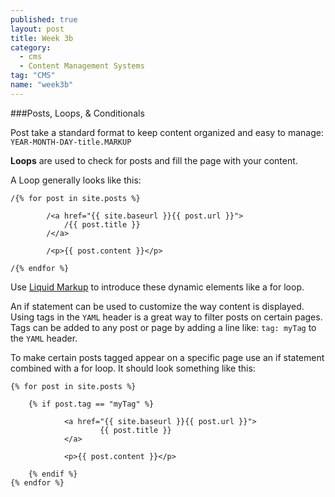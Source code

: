 ```yaml
---
published: true
layout: post
title: Week 3b
category: 
  - cms
  - Content Management Systems
tag: "CMS"
name: "week3b"
---
```


###Posts, Loops, & Conditionals

Post take a standard format to keep content organized and easy to manage: `YEAR-MONTH-DAY-title.MARKUP`

**Loops** are used to check for posts and fill the page with your content. 

A Loop generally looks like this: 


    /{% for post in site.posts %}

			/<a href="{{ site.baseurl }}{{ post.url }}">
				/{{ post.title }} 
			/</a>

			/<p>{{ post.content }}</p>

	/{% endfor %}


Use [Liquid Markup](http://liquidmarkup.org/) to introduce these dynamic elements like a for loop. 

An if statement can be used to customize the way content is displayed. Using tags in the `YAML` header is a great way to filter posts on certain pages. Tags can be added to any post or page by adding a line like: `tag: myTag` to the `YAML` header.

To make certain posts tagged appear on a specific page use an if statement combined with a for loop. It should look something like this:


    {% for post in site.posts %}

		{% if post.tag == "myTag" %}

				<a href="{{ site.baseurl }}{{ post.url }}">
						{{ post.title }} 
				</a>

				<p>{{ post.content }}</p>
				
		{% endif %}
	{% endfor %}



